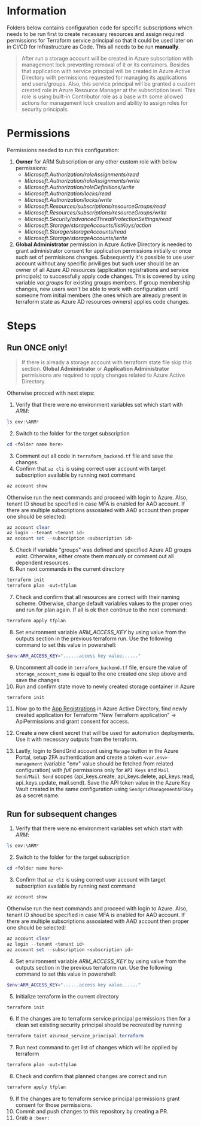 # Information

Folders below contains configuration code for specific subscriptions which needs to be run first to create necessary resources and assign required permissions for Terraform service principal so that it could be used later on in CI/CD for Infrastructure as Code. This all needs to be run **manually**.

> After run a storage account will be created in Azure subscription with management lock preventing removal of it or its containers. Besides that application with service principal will be created in Azure Active Directory with permissions requested for managing its applications and users/groups. Also, this service principal will be granted a custom created role in Azure Resource Manager at the subscription level. This role is using built-in Contributor role as a base with some allowed actions for management lock creation and ability to assign roles for security principals.

# Permissions

Permissions needed to run this configuration:

1. **Owner** for ARM Subscription or any other custom role with below permissions:
   - _Microsoft.Authorization/roleAssignments/read_
   - _Microsoft.Authorization/roleAssignments/write_
   - _Microsoft.Authorization/roleDefinitions/write_
   - _Microsoft.Authorization/locks/read_
   - _Microsoft.Authorization/locks/write_
   - _Microsoft.Resources/subscriptions/resourceGroups/read_
   - _Microsoft.Resources/subscriptions/resourceGroups/write_
   - _Microsoft.Security/advancedThreatProtectionSettings/read_
   - _Microsoft.Storage/storageAccounts/listKeys/action_
   - _Microsoft.Storage/storageAccounts/read_
   - _Microsoft.Storage/storageAccounts/write_
2. **Global Administrator** permission in Azure Active Directory is needed to grant administrator consent for application permissions initially or once such set of permisisons changes. Subsequently it's possible to use user account without any specific priviliges but such user should be an owner of all Azure AD resources (application registrations and service principals) to successfully apply code changes. This is covered by using variable _var.groups_ for existing groups members. If group membership changes, new users won't be able to work with configuration until someone from initial members (the ones which are already present in terraform state as Azure AD resources owners) applies code changes.

# Steps

## Run ONCE only!

> If there is already a storage account with terraform state file skip this section.
> **Global Administrator** or **Application Administrator** permisisons are required to apply changes related to Azure Active Directory.

Otherwise procced with next steps:

1. Verify that there were no environment variables set which start with _ARM_:

```powershell
ls env:\ARM*
```

2. Switch to the folder for the target subscription

```powershell
cd <folder name here>
```

3. Comment out all code in `terraform_backend.tf` file and save the changes.
4. Confirm that `az cli` is using correct user account with target subscription available by running next command

```powershell
az account show
```

Otherwise run the next commands and proceed with login to Azure. Also, tenant ID shoud be specified in case MFA is enabled for AAD account. If there are multiple subscriptions assosiated with AAD account then proper one should be selected:

```powershell
az account clear
az login --tenant <tenant id>
az account set --subscription <subscription id>
```

5. Check if variable "groups" was defined and specified Azure AD groups exist. Otherwise, either create them manualy or comment out all dependent resources.
6. Run next commands in the current directory

```powershell
terraform init
terraform plan -out=tfplan
```

7. Check and confirm that all resources are correct with their naming scheme. Otherwise, change default variables values to the proper ones and run for plan again. If all is ok then continue to the next command:

```powershell
terraform apply tfplan
```

8. Set environment variable _ARM_ACCESS_KEY_ by using value from the outputs section in the previous terraform run. Use the following command to set this value in powershell:

```powershell
$env:ARM_ACCESS_KEY="......access key value......"
```

9. Uncomment all code in `terraform_backend.tf` file, ensure the value of `storage_account_name` is equal to the one created one step above and save the changes.
10. Run and confirm state move to newly created storage container in Azure

```
terraform init
```

11. Now go to the [App Registrations](https://portal.azure.com/#blade/Microsoft_AAD_IAM/ActiveDirectoryMenuBlade/RegisteredApps) in Azure Active Directory, find newly created application for Terraform "New Terraform application" -> ApiPermissions and grant consent for access.

12. Create a new client secret that will be used for automation deployments. Use it with necessary outputs from the terraform.

13. Lastly, login to SendGrid account using `Manage` button in the Azure Portal, setup 2FA authentication and create a token `<var.env>-management` (variable "env" value should be fetched from related configuration) with _full_ permissions only for `API Keys` and `Mail Send/Mail Send` scopes (api_keys.create, api_keys.delete, api_keys.read, api_keys.update, mail.send). Save the API token value in the Azure Key Vault created in the same configuration using `SendgridManagementAPIKey` as a secret name.

## Run for subsequent changes

1. Verify that there were no environment variables set which start with _ARM_:

```powershell
ls env:\ARM*
```

2. Switch to the folder for the target subscription

```powershell
cd <folder name here>
```

3. Confirm that `az cli` is using correct user account with target subscription available by running next command

```powershell
az account show
```

Otherwise run the next commands and proceed with login to Azure. Also, tenant ID shoud be specified in case MFA is enabled for AAD account. If there are multiple subscriptions assosiated with AAD account then proper one should be selected:

```powershell
az account clear
az login --tenant <tenant id>
az account set --subscription <subscription id>
```

4. Set environment variable _ARM_ACCESS_KEY_ by using value from the outputs section in the previous terraform run. Use the following command to set this value in powershell:

```powershell
$env:ARM_ACCESS_KEY="......access key value......"
```

5. Initialize terraform in the current directory

```powershell
terraform init
```

6. If the changes are to terraform service principal permissions then for a clean set existing security principal should be recreated by running

```powershell
terraform taint azuread_service_principal.terraform
```

7. Run next command to get list of changes which will be applied by terraform

```powershell
terraform plan -out=tfplan
```

8. Check and confirm that planned changes are correct and run

```powershell
terraform apply tfplan
```

9. If the changes are to terraform service principal permissions grant consent for those permissions.
10. Commit and push changes to this repository by creating a PR.
11. Grab a `:beer:`

